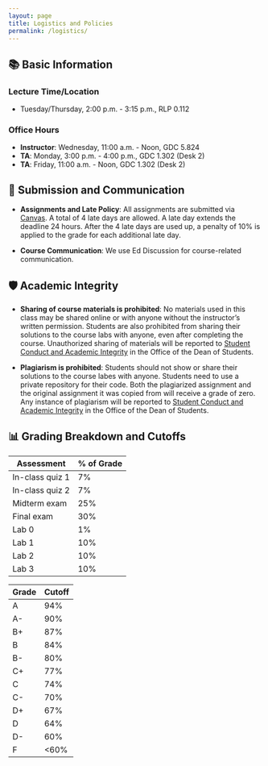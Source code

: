 ```yaml
---
layout: page
title: Logistics and Policies
permalink: /logistics/
---
```

## 📚 Basic Information

### Lecture Time/Location
- Tuesday/Thursday, 2:00 p.m. - 3:15 p.m., RLP 0.112

### Office Hours
- **Instructor**: Wednesday, 11:00 a.m. - Noon, GDC 5.824
- **TA**: Monday, 3:00 p.m. - 4:00 p.m., GDC 1.302 (Desk 2)
- **TA**: Friday, 11:00 a.m. - Noon, GDC 1.302 (Desk 2)

## 📝 Submission and Communication

- **Assignments and Late Policy**: All assignments are submitted via [Canvas](https://utexas.instructure.com/). A total of 4 late days are allowed. A late day extends the deadline 24 hours. After the 4 late days are used up, a penalty of 10% is applied to the grade for each additional late day.

- **Course Communication**: We use Ed Discussion for course-related communication.

## 🛡️ Academic Integrity

- **Sharing of course materials is prohibited**: No materials used in this class may be shared online or with anyone without the instructor’s written permission. Students are also prohibited from sharing their solutions to the course labs with anyone, even after completing the course. Unauthorized sharing of materials will be reported to [Student Conduct and Academic Integrity](https://deanofstudents.utexas.edu/conduct/) in the Office of the Dean of Students.

- **Plagiarism is prohibited**: Students should not show or share their solutions to the course labes with anyone. Students need to use a private repository for their code. Both the plagiarized assignment and the original assignment it was copied from will receive a grade of zero. Any instance of plagiarism will be reported to [Student Conduct and Academic Integrity](https://deanofstudents.utexas.edu/conduct/) in the Office of the Dean of Students.

## 📊 Grading Breakdown and Cutoffs

| Assessment         | % of Grade |
|--------------------|------------|
| In-class quiz 1    | 7%         |
| In-class quiz 2    | 7%         |
| Midterm exam       | 25%        |
| Final exam         | 30%        |
| Lab 0              | 1%         |
| Lab 1              | 10%        |
| Lab 2              | 10%        |
| Lab 3              | 10%        |


| Grade | Cutoff |
|-------|--------|
| A     | 94%    |
| A-    | 90%    |
| B+    | 87%    |
| B     | 84%    |
| B-    | 80%    |
| C+    | 77%    |
| C     | 74%    |
| C-    | 70%    |
| D+    | 67%    |
| D     | 64%    |
| D-    | 60%    |
| F     | <60%   |
